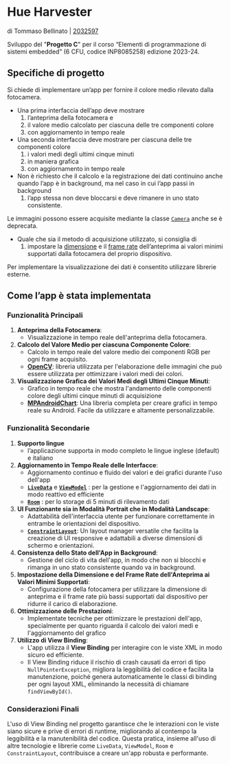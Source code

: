 # Hue Harvester
di Tommaso Bellinato | [2032597](https://stem.elearning.unipd.it/user/profile.php?id=3804)

Sviluppo del "**Progetto C**"  per il corso  “Elementi di programmazione di sistemi embedded” (6 CFU, codice INP8085258) edizione 2023-24.

## Specifiche di progetto

Si chiede di implementare un’app per fornire il colore medio rilevato dalla fotocamera.

- Una prima interfaccia dell’app deve mostrare
    1. l’anteprima della fotocamera e
    2. il valore medio calcolato per ciascuna delle tre componenti colore
    3. con aggiornamento in tempo reale
- Una seconda interfaccia deve mostrare per ciascuna delle tre componenti colore
    1. i valori medi degli ultimi cinque minuti
    2. in maniera grafica
    3. con aggiornamento in tempo reale
- Non è richiesto che il calcolo e la registrazione dei dati continuino anche quando l’app è in background, ma nel caso in cui l’app passi in background
    1. l’app stessa non deve bloccarsi e deve rimanere in uno stato consistente.

Le immagini possono essere acquisite mediante la classe [`Camera`](https://developer.android.com/guide/topics/media/camera) anche se è deprecata.

- Quale che sia il metodo di acquisizione utilizzato, si consiglia di
    1. impostare la [dimensione](https://developer.android.com/reference/kotlin/android/hardware/Camera.Parameters#getsupportedpreviewsizes) e il [frame rate](https://developer.android.com/reference/kotlin/android/hardware/Camera.Parameters#getsupportedpreviewfpsrange) dell’anteprima ai valori minimi supportati dalla fotocamera del proprio dispositivo.

Per implementare la visualizzazione dei dati è consentito utilizzare librerie esterne.

## Come l’app è stata implementata

### Funzionalità Principali

1. **Anteprima della Fotocamera**:
    - Visualizzazione in tempo reale dell'anteprima della fotocamera.
2. **Calcolo del Valore Medio per ciascuna Componente Colore**:
    - Calcolo in tempo reale del valore medio dei componenti RGB per ogni frame acquisito.
    - [**OpenCV**](https://opencv.org/links/): libreria utilizzata per l'elaborazione delle immagini che può essere utilizzata per ottimizzare i valori medi dei colori.
3. **Visualizzazione Grafica dei Valori Medi degli Ultimi Cinque Minuti**:
    - Grafico in tempo reale che mostra l'andamento delle componenti colore degli ultimi cinque minuti di acquisizione
    - [**MPAndroidChart**](https://github.com/PhilJay/MPAndroidChart): Una libreria completa per creare grafici in tempo reale su Android. Facile da utilizzare e altamente personalizzabile.

### Funzionalità Secondarie

1. **Supporto lingue**
    - l’applicazione supporta in modo completo le lingue inglese (default) e italiano
2. **Aggiornamento in Tempo Reale delle Interfacce**:
    - Aggiornamento continuo e fluido dei valori e dei grafici durante l'uso dell'app
    - [**`LiveData`**](https://developer.android.com/topic/libraries/architecture/livedata) e [**`ViewModel`**](https://developer.android.com/topic/libraries/architecture/viewmodel) : per la gestione e l'aggiornamento dei dati in modo reattivo ed efficiente
    - [**`Room`**](https://developer.android.com/kotlin/multiplatform/room) : per lo storage di 5 minuti di rilevamento dati
3. **UI Funzionante sia in Modalità Portrait che in Modalità Landscape**:
    - Adattabilità dell'interfaccia utente per funzionare correttamente in entrambe le orientazioni del dispositivo.
    - [**`ConstraintLayout`**](https://developer.android.com/training/constraint-layout): Un layout manager versatile che facilita la creazione di UI responsive e adattabili a diverse dimensioni di schermo e orientazioni.
4. **Consistenza dello Stato dell'App in Background**:
    - Gestione del ciclo di vita dell'app, in modo che non si blocchi e rimanga in uno stato consistente quando va in background.
5. **Impostazione della Dimensione e del Frame Rate dell'Anteprima ai Valori Minimi Supportati**:
    - Configurazione della fotocamera per utilizzare la dimensione di anteprima e il frame rate più bassi supportati dal dispositivo per ridurre il carico di elaborazione.
6. **Ottimizzazione delle Prestazioni**:
    - Implementate tecniche per ottimizzare le prestazioni dell'app, specialmente per quanto riguarda il calcolo dei valori medi e l'aggiornamento del grafico
7. **Utilizzo di View Binding**:
    - L'app utilizza il **View Binding** per interagire con le viste XML in modo sicuro ed efficiente.
    - Il View Binding riduce il rischio di crash causati da errori di tipo `NullPointerException`, migliora la leggibilità del codice e facilita la manutenzione, poiché genera automaticamente le classi di binding per ogni layout XML, eliminando la necessità di chiamare `findViewById()`.

### Considerazioni Finali

L'uso di View Binding nel progetto garantisce che le interazioni con le viste siano sicure e prive di errori di runtime, migliorando al contempo la leggibilità e la manutenibilità del codice. Questa pratica, insieme all'uso di altre tecnologie e librerie come `LiveData`, `ViewModel`, `Room` e `ConstraintLayout`, contribuisce a creare un'app robusta e performante.
